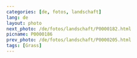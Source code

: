 ```yaml
---
categories: [de, fotos, landschaft]
lang: de
layout: photo
next_photo: /de/fotos/landschaft/P0000182.html
picname: P0000186
prev_photo: /de/fotos/landschaft/P0000205.html
tags: [Grass]
---
```

